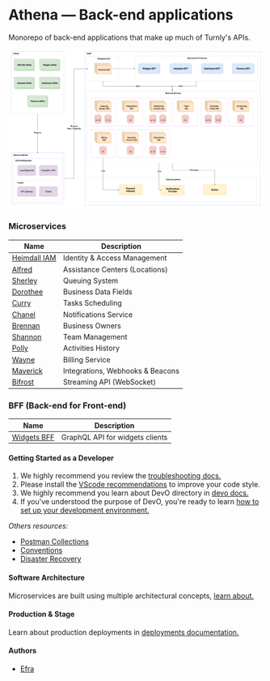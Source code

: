 # Athena — Back-end applications

Monorepo of back-end applications that make up much of Turnly's APIs.

![high-level-architecture](/docs/diagrams/high-level-architecture.png)

### Microservices

| Name                                       | Description                                  |
| ------------------------------------------ | -------------------------------------------- |
| [Heimdall IAM](/apps/Heimdall)             | Identity & Access Management                 |
| [Alfred](/apps/Alfred)                     | Assistance Centers (Locations)               |
| [Sherley](/apps/Sherley)                   | Queuing System                               |
| [Dorothee](/apps/Dorothee)                 | Business Data Fields                         |
| [Curry](/apps/Curry)                       | Tasks Scheduling                             |
| [Chanel](/apps/Chanel)                     | Notifications Service                        |
| [Brennan](/apps/Brennan)                   | Business Owners                              |
| [Shannon](/apps/Shannon)                   | Team Management                              |
| [Polly](/apps/Polly)                       | Activities History                           |
| [Wayne](/apps/Wayne)                       | Billing Service                              |
| [Maverick](/apps/Maverick)                 | Integrations, Webhooks & Beacons             |
| [Bifrost](/apps/Bifrost)                   | Streaming API (WebSocket)                    |

### BFF (Back-end for Front-end)

| Name                                       | Description                                  |
| ------------------------------------------ | -------------------------------------------- |
| [Widgets BFF](/apps/WidgetsBFF)            | GraphQL API for widgets clients              |

#### Getting Started as a Developer

1. We highly recommend you review the [troubleshooting docs.](/docs/troubleshooting.md)
2. Please install the [VScode recommendations](/.vscode/extensions.json) to improve your code style.
3. We highly recommend you learn about DevO directory in [devo docs.](/docs/devo.md)
4. If you've understood the purpose of DevO, you're ready to learn [how to set up your development environment.](/docs/development.md)

_Others resources:_

- [Postman Collections](/docs/postman/)
- [Conventions](/docs/conventions.md)
- [Disaster Recovery](/docs/disaster-recovery.md)

#### Software Architecture

Microservices are built using multiple architectural concepts, [learn about.](/docs/architecture)

#### Production & Stage

Learn about production deployments in [deployments documentation.](/docs/deployment.md)

#### Authors

- [Efra](https://github.com/efraa)
